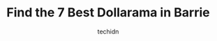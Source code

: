 ---
layout: ampstory
image: https://i0.wp.com/www.auto.or.id/wp-content/uploads/2023/06/dollarama-0-barrie-1686325553.jpeg?resize=640,853
author: techidn
featured: false
description: Barrie, Ontario, Canada is a haven for Dollarama enthusiasts, boasting an impressive array of 7 top-notch establishments. Whether youre a seasoned connoisseur or simply curious to explore t
title: Find the 7 Best Dollarama in Barrie
cover:
   title: Find the 7 Best Dollarama in Barrie
   subtitle: AUTO.OR.ID
   background: https://www.auto.or.id/wp-content/uploads/2023/06/dollarama-0-barrie-1686325553.jpeg

pages: 
 - layout: thirds
   top: <h1>#1 Dollarama</h1>
   bottom: "<p>Good dollar store. Average selection of items fun selection of toys for kids and seasonal items.</p>"
   background: https://www.auto.or.id/wp-content/uploads/2023/06/dollarama-1-barrie-1686325555.jpeg
   backgroundblur: true
 - layout: thirds
   top: <h1>#2 Dollarama</h1>
   bottom: "<p>60 Dunlop St E, Barrie, ON L4M 1A3, Canada</p>"
   background: https://www.auto.or.id/wp-content/uploads/2023/06/dollarama-2-barrie-1686325555.jpeg
   cta:
      link: https://www.auto.or.id/find-the-7-best-dollarama-in-barrie/
      text: Find the 7 Best Dollarama in Barrie
 - layout: thirds
   top: <h1>#3 Dollarama</h1>
   bottom: "<p>555 Essa Rd, Barrie, ON L4N 6A9, Canada</p>"
   background: https://images.unsplash.com/photo-1576933875027-3314e0a79702?ixlib=rb-4.0.3&ixid=MnwxMjA3fDB8MHxwaG90by1wYWdlfHx8fGVufDB8fHx8&auto=format&fit=crop&w=640&h=853&q=80
   cta:
      link: https://www.auto.or.id/find-the-7-best-dollarama-in-barrie/
      text: Find the 7 Best Dollarama in Barrie
 - layout: thirds
   top: <h1>#4 Dollarama</h1>
   bottom: "<p>632 Yonge St, Barrie, ON L4N 4E6, Canada</p>"
   background: https://images.unsplash.com/photo-1545609904-f2f11654638d?ixlib=rb-4.0.3&ixid=MnwxMjA3fDB8MHxwaG90by1wYWdlfHx8fGVufDB8fHx8&auto=format&fit=crop&w=640&h=853&q=80
   cta:
      link: https://www.auto.or.id/find-the-7-best-dollarama-in-barrie/
      text: Find the 7 Best Dollarama in Barrie
 - layout: thirds
   top: <h1>#5 Dollarama</h1>
   bottom: "<p>Park Place, 110 Concert Way, Barrie, ON L4N 6N5, Canada</p>"
   background: https://images.unsplash.com/photo-1630381796593-6b72c570dc43?ixlib=rb-4.0.3&ixid=MnwxMjA3fDB8MHxwaG90by1wYWdlfHx8fGVufDB8fHx8&auto=format&fit=crop&w=640&h=853&q=80
   cta:
      link: https://www.auto.or.id/find-the-7-best-dollarama-in-barrie/
      text: Find the 7 Best Dollarama in Barrie
 - layout: thirds
   top: <h1>#6 Dollarama</h1>
   bottom: "<p>535 Cundles Rd E, Barrie, ON L4M 0G9, Canada</p>"
   background: https://images.unsplash.com/photo-1632275231320-f1bc3a16a414?ixlib=rb-4.0.3&ixid=MnwxMjA3fDB8MHxwaG90by1wYWdlfHx8fGVufDB8fHx8&auto=format&fit=crop&w=640&h=853&q=80
   cta:
      link: https://www.auto.or.id/find-the-7-best-dollarama-in-barrie/
      text: Find the 7 Best Dollarama in Barrie
 - layout: thirds
   top: <h1>#7 Dollarama</h1>
   bottom: "<p>Springwater Marketplace, 409 Bayfield St, Barrie, ON L4M 6E5, Canada</p>"
   background: https://images.unsplash.com/photo-1617814065893-00757125efab?ixlib=rb-4.0.3&ixid=MnwxMjA3fDB8MHxwaG90by1wYWdlfHx8fGVufDB8fHx8&auto=format&fit=crop&w=640&h=853&q=80
   cta:
      link: https://www.auto.or.id/find-the-7-best-dollarama-in-barrie/
      text: Find the 7 Best Dollarama in Barrie
 - layout: thirds
   middle: Continue reading...
   background: https://images.unsplash.com/photo-1576933694662-fd6790fe98e9?ixlib=rb-4.0.3&ixid=MnwxMjA3fDB8MHxwaG90by1wYWdlfHx8fGVufDB8fHx8&auto=format&fit=crop&w=640&h=853&q=80
   cta:
      link: https://www.auto.or.id/find-the-7-best-dollarama-in-barrie/
      text: Find the 7 Best Dollarama in Barrie

---
